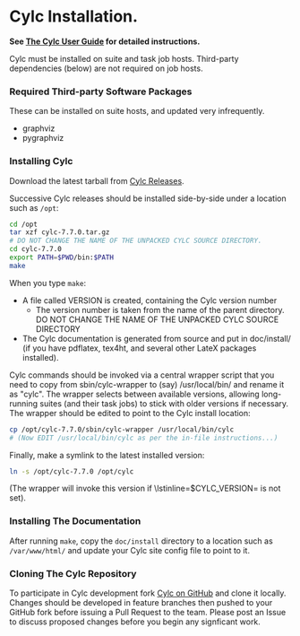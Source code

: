 # Cylc Installation.

**See [The Cylc User Guide](https://cylc.github.io/cylc/documentation.html) for
detailed instructions.**

Cylc must be installed on suite and task job hosts. Third-party dependencies
(below) are not required on job hosts.

### Required Third-party Software Packages

These can be installed on suite hosts, and updated very infrequently.

 * graphviz
 * pygraphviz

### Installing Cylc

Download the latest tarball from [Cylc
Releases](https://github.com/cylc/cylc/releases).

Successive Cylc releases should be installed side-by-side under a location such
as `/opt`:

```bash
cd /opt
tar xzf cylc-7.7.0.tar.gz
# DO NOT CHANGE THE NAME OF THE UNPACKED CYLC SOURCE DIRECTORY.
cd cylc-7.7.0
export PATH=$PWD/bin:$PATH
make
```

When you type `make`:
  * A file called VERSION is created, containing the Cylc version number
    * The version number is taken from the name of the parent directory. DO NOT
      CHANGE THE NAME OF THE UNPACKED CYLC SOURCE DIRECTORY
  * The Cylc documentation is generated from source and put in doc/install/ (if
    you have pdflatex, tex4ht, and several other LateX packages installed).

Cylc commands should be invoked via a central wrapper script that you need to
copy from sbin/cylc-wrapper to (say) /usr/local/bin/ and rename it as "cylc".
The wrapper selects between available versions, allowing long-running suites
(and their task jobs) to stick with older versions if necessary. The wrapper
should be edited to point to the Cylc install location:

```bash
cp /opt/cylc-7.7.0/sbin/cylc-wrapper /usr/local/bin/cylc
# (Now EDIT /usr/local/bin/cylc as per the in-file instructions...)
```

Finally, make a symlink to the latest installed version:
```bash
ln -s /opt/cylc-7.7.0 /opt/cylc
```
(The wrapper will invoke this version if \lstinline=$CYLC_VERSION= is not set).

### Installing The Documentation

After running `make`, copy the `doc/install` directory to a location such as
`/var/www/html/` and update your Cylc site config file to point to it.

### Cloning The Cylc Repository

To participate in Cylc development fork [Cylc on
GitHub](https://github.com/cylc/cylc) and clone it locally. Changes should be
developed in feature branches then pushed to your GitHub fork before issuing a
Pull Request to the team. Please post an Issue to discuss proposed changes
before you begin any signficant work.
